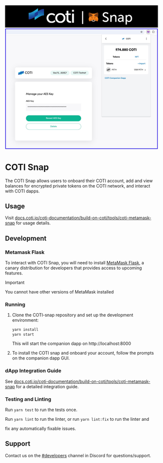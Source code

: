 <p align="center">
    <img src=".github/coti_snap_header.jpg" alt="COTI Snap Header">
    <br>
    <img src=".github/coti_snap_preview.jpg" alt="COTI Snap Preview">
    <br>
</p>

# COTI Snap

The COTI Snap allows users to onboard their COTI account, add and view balances for encrypted private tokens on the COTI network, and interact with COTI dapps.

## Usage

Visit [docs.coti.io/coti-documentation/build-on-coti/tools/coti-metamask-snap](https://docs.coti.io/coti-documentation/build-on-coti/tools/coti-metamask-snap) for usage details.

## Development

### Metamask Flask
To interact with COTI Snap, you will need to install [MetaMask Flask](https://metamask.io/flask/), a canary distribution for developers that provides access to upcoming features.

> [!IMPORTANT]  
> You cannot have other versions of MetaMask installed

### Running

1. Clone the COTI-snap repository and set up the development environment:

    ```shell
    yarn install
    yarn start
    ```

    This will start the companion dapp on http://localhost:8000

2. To install the COTI snap and onboard your account, follow the prompts on the companion dapp GUI.

### dApp Integration Guide

See [docs.coti.io/coti-documentation/build-on-coti/tools/coti-metamask-snap](https://docs.coti.io/coti-documentation/build-on-coti/tools/coti-metamask-snap) for a detailed integration guide.

### Testing and Linting

Run `yarn test` to run the tests once.

Run `yarn lint` to run the linter, or run `yarn lint:fix` to run the linter and

fix any automatically fixable issues.

## Support

Contact us on the [#developers](https://discord.com/channels/386571547508473876/1008682215619698708) channel in Discord for questions/support.
